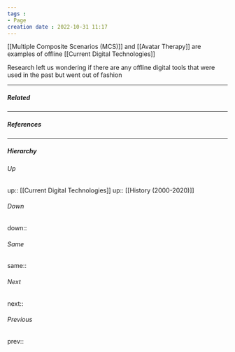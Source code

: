 ```yaml
---
tags :
- Page
creation date : 2022-10-31 11:17 
---
```


[[Multiple Composite Scenarios (MCS)]] and [[Avatar Therapy]] are examples of offline [[Current Digital Technologies]]

Research left us wondering if there are any offline digital tools that were used in the past but went out of fashion

---
##### Related


---
##### References


---
##### Hierarchy
###### Up
up:: [[Current Digital Technologies]]
up:: [[History (2000-2020)]]
###### Down
down:: 
###### Same
same:: 
###### Next
next:: 
###### Previous
prev:: 